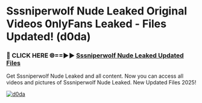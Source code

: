 # Sssniperwolf Nude Leaked Original Videos 0nlyFans Leaked - Files Updated! (d0da)

<h3>🔴 CLICK HERE 🌐==►► <a href="https://tinyurl.com/yc6ubb5a" rel="nofollow">Sssniperwolf Nude Leaked Updated Files</a></h3>

Get Sssniperwolf Nude Leaked and all content. Now you can access all videos and pictures of Sssniperwolf Nude Leaked. New Updated Files 2025!

[![d0da](https://i.imgur.com/7eu0CRL.gif)](https://tinyurl.com/yc6ubb5a)
